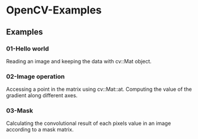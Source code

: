 # OpenCV-Examples

## Examples

### 01-Hello world

Reading an image and keeping the data with cv::Mat object.

### 02-Image operation

Accessing a point in the matrix using cv::Mat::at.
Computing the value of the gradient along different axes.

### 03-Mask

Calculating the convolutional result of each pixels value in an image according to a mask matrix.
